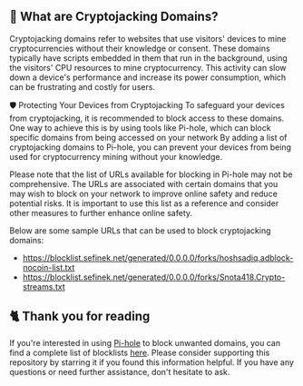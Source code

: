 ## 🧮 What are Cryptojacking Domains?
Cryptojacking domains refer to websites that use visitors' devices to mine cryptocurrencies without their knowledge or consent.
These domains typically have scripts embedded in them that run in the background, using the visitors' CPU resources to mine cryptocurrency.
This activity can slow down a device's performance and increase its power consumption, which can be frustrating and costly for users.

🛡️ Protecting Your Devices from Cryptojacking
To safeguard your devices from cryptojacking, it is recommended to block access to these domains.
One way to achieve this is by using tools like Pi-hole, which can block specific domains from being accessed on your network
By adding a list of cryptojacking domains to Pi-hole, you can prevent your devices from being used for cryptocurrency mining without your knowledge.

Please note that the list of URLs available for blocking in Pi-hole may not be comprehensive.
The URLs are associated with certain domains that you may wish to block on your network to improve online safety and reduce potential risks.
It is important to use this list as a reference and consider other measures to further enhance online safety.

Below are some sample URLs that can be used to block cryptojacking domains:
- https://blocklist.sefinek.net/generated/0.0.0.0/forks/hoshsadiq.adblock-nocoin-list.txt
- https://blocklist.sefinek.net/generated/0.0.0.0/forks/Snota418.Crypto-streams.txt

## 🐈 Thank you for reading
If you're interested in using [Pi-hole](../What%20is%20Pi-hole.md) to block unwanted domains, you can find a complete list of blocklists [here](../../lists/md/Pi-hole.md).
Please consider supporting this repository by starring it if you found this information helpful.
If you have any questions or need further assistance, don't hesitate to ask.